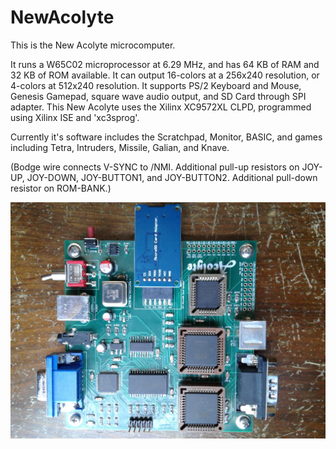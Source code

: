# NewAcolyte

This is the New Acolyte microcomputer.  

It runs a W65C02 microprocessor at 6.29 MHz, and has 64 KB of RAM and 32 KB of ROM available.  It can output 16-colors at a 256x240 resolution, or 4-colors at 512x240 resolution.  It supports PS/2 Keyboard and Mouse, Genesis Gamepad, square wave audio output, and SD Card through SPI adapter.  This New Acolyte uses the Xilinx XC9572XL CLPD, programmed using Xilinx ISE and 'xc3sprog'.  

Currently it's software includes the Scratchpad, Monitor, BASIC, and games including Tetra, Intruders, Missile, Galian, and Knave.

(Bodge wire connects V-SYNC to /NMI. Additional pull-up resistors on JOY-UP, JOY-DOWN, JOY-BUTTON1, and JOY-BUTTON2. Additional pull-down resistor on ROM-BANK.)

<img src="NewAcolyte.jpg">
